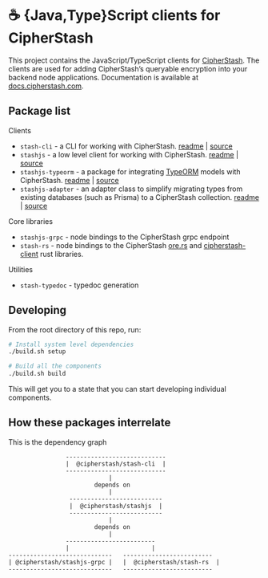 # ☕ {Java,Type}Script clients for CipherStash

This project contains the JavaScript/TypeScript clients for [CipherStash](https://cipherstash.com). The clients are used for adding CipherStash’s queryable encryption into your backend node applications. Documentation is available at [docs.cipherstash.com](https://docs.cipherstash.com).

## Package list

Clients

- `stash-cli` - a CLI for working with CipherStash. [readme](./packages/stash-cli/README.md) | [source](./packages/stash-cli)
- `stashjs` - a low level client for working with CipherStash. [readme](./packages/stashjs/README.md) | [source](./packages/stashjs)
- `stashjs-typeorm` - a package for integrating [TypeORM](https://typeorm.io/) models with CipherStash. [readme](./packages/stashjs-typeorm/README.md) | [source](./packages/stashjs-typeorm)
- `stashjs-adapter` - an adapter class to simplify migrating types from existing databases (such as Prisma) to a CipherStash collection. [readme](./packages/stashjs-adapter/README.md) | [source](./packages/stashjs-adapter)

Core libraries

- `stashjs-grpc` - node bindings to the CipherStash grpc endpoint
- `stash-rs` - node bindings to the CipherStash [ore.rs](https://github.com/cipherstash/ore.rs) and [cipherstash-client](https://github.com/cipherstash/cipherstash-rs) rust libraries.

Utilities

- `stash-typedoc` - typedoc generation

## Developing

From the root directory of this repo, run:

```bash
# Install system level dependencies
./build.sh setup

# Build all the components
./build.sh build
```

This will get you to a state that you can start developing individual components.

## How these packages interrelate

This is the dependency graph

```
                ----------------------------
                |  @cipherstash/stash-cli  |
                ----------------------------
                            |
                        depends on
                            |
                 --------------------------
                 |  @cipherstash/stashjs  |
                 --------------------------
                            |
                        depends on
                            |
                -------------------------
                |                       |
-----------------------------   -------------------------
| @cipherstash/stashjs-grpc |   |  @cipherstash/stash-rs  |
-----------------------------   -------------------------
```
